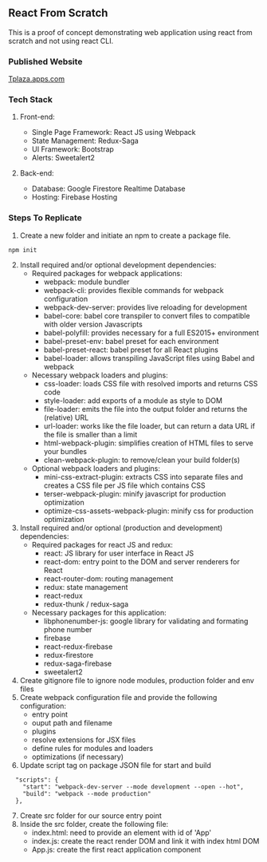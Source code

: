 ## React From Scratch
This is a proof of concept demonstrating web application using react from scratch and not using react CLI. 

### Published Website
[Tplaza.apps.com](https://tplaza-apps.firebaseapp.com/)

### Tech Stack
1. Front-end:
   * Single Page Framework: React JS using Webpack
   * State Management: Redux-Saga
   * UI Framework: Bootstrap
   * Alerts: Sweetalert2
   
2. Back-end:
   * Database: Google Firestore Realtime Database
   * Hosting: Firebase Hosting

### Steps To Replicate
1. Create a new folder and initiate an npm to create a package file.
```
npm init
```
2. Install required and/or optional development dependencies:
   * Required packages for webpack applications:
     - webpack: module bundler
     - webpack-cli: provides flexible commands for webpack configuration
     - webpack-dev-server: provides live reloading for development
     - babel-core: babel core transpiler to convert files to compatible with older version Javascripts
     - babel-polyfill: provides necessary for a full ES2015+ environment
     - babel-preset-env: babel preset for each environment
     - babel-preset-react: babel preset for all React plugins
     - babel-loader: allows transpiling JavaScript files using Babel and webpack
   * Necessary webpack loaders and plugins:
     - css-loader: loads CSS file with resolved imports and returns CSS code
     - style-loader: add exports of a module as style to DOM
     - file-loader: emits the file into the output folder and returns the (relative) URL
     - url-loader: works like the file loader, but can return a data URL if the file is smaller than a limit
     - html-webpack-plugin: simplifies creation of HTML files to serve your bundles
     - clean-webpack-plugin: to remove/clean your build folder(s)
   * Optional webpack loaders and plugins:
     - mini-css-extract-plugin: extracts CSS into separate files and creates a CSS file per JS file which contains CSS
     - terser-webpack-plugin: minify javascript for production optimization
     - optimize-css-assets-webpack-plugin: minify css for production optimization
3. Install required and/or optional (production and development) dependencies:
   * Required packages for react JS and redux:
     - react: JS library for user interface in React JS
     - react-dom: entry point to the DOM and server renderers for React
     - react-router-dom: routing management
     - redux: state management
     - react-redux
     - redux-thunk / redux-saga
   * Necessary packages for this application:
     - libphonenumber-js: google library for validating and formating phone number
     - firebase
     - react-redux-firebase
     - redux-firestore
     - redux-saga-firebase
     - sweetalert2
4. Create gitignore file to ignore node modules, production folder and env files
5. Create webpack configuration file and provide the following configuration:
   * entry point
   * ouput path and filename
   * plugins
   * resolve extensions for JSX files
   * define rules for modules and loaders
   * optimizations (if necessary)
6. Update script tag on package JSON file for start and build
```
  "scripts": {
    "start": "webpack-dev-server --mode development --open --hot",
    "build": "webpack --mode production"
  },
```
7. Create src folder for our source entry point
8. Inside the src folder, create the following file:
   * index.html: need to provide an element with id of 'App'
   * index.js: create the react render DOM and link it with index html DOM
   * App.js: create the first react application component


